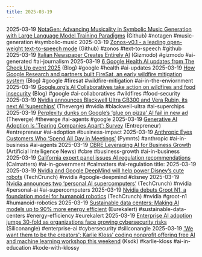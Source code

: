 ```yaml
---
title: 2025-03-19
---
```


2025-03-19 [NotaGen: Advancing Musicality in Symbolic Music Generation with Large Language Model Training Paradigms](https://github.com/ElectricAlexis/NotaGen) (Github) #notagen #music-generation #symbolic-music
2025-03-19 [Zonos-v0.1 - a leading open-weight text-to-speech mode](https://github.com/Zyphra/Zonos) (Github) #zonos #text-to-speech #github
2025-03-19 [Italian Newspaper Creates Entirely AI](https://gizmodo.com/italian-newspaper-creates-entirely-ai-generated-edition-2000577463) (Gizmodo) #gizmodo #ai-generated #ai-journalism
2025-03-19 [6 Google Health AI updates from The Check Up event 2025](https://blog.google/technology/health/the-check-up-health-ai-updates-2025/) (Blog) #google #health #ai-updates
2025-03-19 [How Google Research and partners built FireSat, an early wildfire mitigation system](https://blog.google/outreach-initiatives/sustainability/inside-firesat-launch-muon-space/) (Blog) #google #firesat #wildfire-mitigation #ai-in-the-enviornment
2025-03-19 [Google.org’s AI Collaboratives take action on wildfires and food insecurity](https://blog.google/outreach-initiatives/google-org/ai-collaboratives-wildfires-food-security/) (Blog) #google #ai-collaboratives #wildfires #food-security
2025-03-19 [Nvidia announces Blackwell Ultra GB300 and Vera Rubin, its next AI ‘superchips’](https://www.theverge.com/news/631835/nvidia-blackwell-ultra-ai-chip-gb300) (Theverge) #nvidia #blackwell-ultra #ai-superchips
2025-03-19 [Perplexity dunks on Google’s ‘glue on pizza’ AI fail in new ad](https://www.theverge.com/news/631349/perplexity-ad-google-pizza-glue-fail) (Theverge) #theverge #ai-agents #google
2025-03-19 [Generative AI Adoption Is 'Tearing Companies Apart': Survey](https://www.entrepreneur.com/business-news/generative-ai-adoption-is-tearing-companies-apart-survey/488686) (Entrepreneur) #entrepreneur #ai-adoption #business-impact
2025-03-19 [Anthropic Eyes Customers Who ‘Spend All Day in Meetings’](https://www.pymnts.com/artificial-intelligence-2/2025/anthropic-eyes-customers-who-spend-all-day-in-meetings/) (Pymnts) #anthropic #ai-in-business #ai-agents
2025-03-19 [CBRE Leveraging AI for Business Growth](https://www.artificialintelligence-news.com/news/cbre-leveraging-artificial-intelligence-for-business-growth/) (Artificial Intelligence News) #cbre #business-growth #ai-in-business
2025-03-19 [California expert panel issues AI regulation recommendations](https://calmatters.org/economy/technology/2025/03/california-panel-ai-regulation) (Calmatters) #ai-in-government #calmatters #ai-regulation
title: 2025-03-19
2025-03-19 [Nvidia and Google DeepMind will help power Disney’s cute robots](https://techcrunch.com/2025/03/18/nvidia-and-google-deepmind-will-help-power-disneys-cute-robots/) (TechCrunch) #nvidia #google-deepmind #disney
2025-03-19 [Nvidia announces two ‘personal AI supercomputers’](https://techcrunch.com/2025/03/18/nvidia-announces-two-personal-ai-supercomputers/) (TechCrunch) #nvidia #personal-ai #ai-supercomputers
2025-03-19 [Nvidia debuts Groot N1, a foundation model for humanoid robotics](https://techcrunch.com/2025/03/18/nvidia-debuts-groot-n1-a-foundation-model-for-humanoid-robotics/) (TechCrunch) #nvidia #groot-n1 #humanoid-robotics
2025-03-19 [Sustainable data centers: Making AI models up to 90% more energy efficient](https://www.eurekalert.org/news-releases/1077300) (Eurekalert) #sustainable-data-centers #energy-efficiency #eurekalert
2025-03-19 [Enterprise AI adoption jumps 30-fold as organizations face growing cybersecurity risks](https://siliconangle.com/2025/03/19/enterprise-ai-adoption-jumps-3000-organizations-face-growing-cybersecurity-risks/) (Siliconangle) #enterprise-ai #cybersecurity #siliconangle
2025-03-19 ['We want them to be the creators': Karlie Kloss' coding nonprofit offering free AI and machine learning workshop this weekend](https://www.ksdk.com/article/news/local/as-seen-on-tv/karlie-kloss-free-ai-and-machine-learning-workshop-kode-with-klossy/63-98b510cc-a26a-491e-bb31-59922707d565) (Ksdk) #karlie-kloss #ai-in-education #kode-with-klossy
